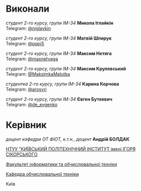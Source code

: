 # Виконали

*студент 2-го курсу, групи ІМ-34* **Микола Іглайкін**\
Telegram: [@niglaykin](https://t.me/niglaykin)

*студент 2-го курсу, групи ІМ-34* **Матвій Шпирук**\
Telegram: [@pqpj5](https://t.me/pqpj5)

*студент 2-го курсу, групи ІМ-34* **Максим Нетяга**\
Telegram: [@maxnetyaga](https://t.me/maxnetyaga)

*студент 2-го курсу, групи ІМ-34* **Максим Крулевський**\
Telegram: [@MaksimkaMalutka](https://t.me/MaksimkaMalutka)

*студентка 2-го курсу, групи ІМ-34* **Карина Корчова**\
Telegram: [@arosyri](https://t.me/arosyri)

*студент 2-го курсу, групи ІМ-34* **Євген Буткевич**\
Telegram: [@de_evgenko](https://t.me/de_evgenko)

# Керівник

*доцент кафедри ОТ ФІОТ, к.т.н., доцент* **Андрій БОЛДАК** 

[НТУУ "КИЇВСЬКИЙ ПОЛІТЕХНІЧНИЙ ІНСТИТУТ імені ІГОРЯ СІКОРСЬКОГО](https://kpi.ua/)

[Факультет інформатики та обчислювальної техніки](https://fiot.kpi.ua/)

[Кафедра обчислювальної техніки](https://comsys.kpi.ua/)

Київ

